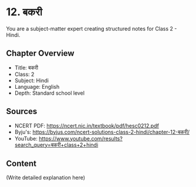 # 12. बकरी

You are a subject-matter expert creating structured notes for Class 2 - Hindi.

## Chapter Overview
- Title: बकरी
- Class: 2
- Subject: Hindi
- Language: English
- Depth: Standard school level

## Sources
- NCERT PDF: https://ncert.nic.in/textbook/pdf/hesc0212.pdf
- Byju's: https://byjus.com/ncert-solutions-class-2-hindi/chapter-12-बकरी/
- YouTube: https://www.youtube.com/results?search_query=बकरी+class+2+hindi

## Content
(Write detailed explanation here)
